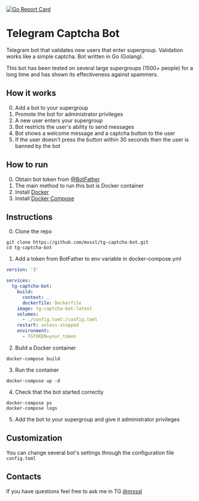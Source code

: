 [![Go Report Card](https://goreportcard.com/badge/github.com/mxssl/tg-captcha-bot)](https://goreportcard.com/report/github.com/mxssl/tg-captcha-bot)

# Telegram Captcha Bot

Telegram bot that validates new users that enter supergroup. Validation works like a simple captcha. Bot written in Go (Golang).

This bot has been tested on several large supergroups (1500+ people) for a long time and has shown its effectiveness against spammers.

## How it works
0. Add a bot to your supergroup
1. Promote the bot for administrator privileges
2. A new user enters your supergroup
3. Bot restricts the user's ability to send messages
4. Bot shows a welcome message and a captcha button to the user
5. If the user doesn't press the button within 30 seconds then the user is banned by the bot

## How to run
0. Obtain bot token from [@BotFather](https://t.me/BotFather)
1. The main method to run this bot is Docker container
2. Install [Docker](https://docs.docker.com/install)
3. Install [Docker Compose](https://docs.docker.com/compose/install)

## Instructions 
0. Clone the repo
```
git clone https://github.com/mxssl/tg-captcha-bot.git
cd tg-captcha-bot
```

1. Add a token from BotFather to env variable in docker-compose.yml
```yaml
version: '3'

services:
  tg-captcha-bot:
    build:
      context: .
      dockerfile: Dockerfile
    image: tg-captcha-bot:latest
    volumes:
      - ./config.toml:/config.toml
    restart: unless-stopped
    environment:
      - TGTOKEN=your_token
```

2. Build a Docker container
```
docker-compose build
```

3. Run the container
```
docker-compose up -d
```

4. Check that the bot started correctly
```
docker-compose ps
docker-compose logs
```

5. Add the bot to your supergroup and give it administrator privileges

## Сustomization
You can change several bot's settings through the configuration file `config.toml`

## Contacts
If you have questions feel free to ask me in TG [@mxssl](https://t.me/mxssl)

